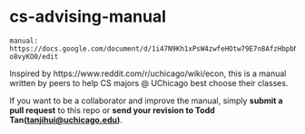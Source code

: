 # cs-advising-manual
```
manual: https://docs.google.com/document/d/1i47N9Kh1xPsW4zwfeHOtw79E7n8AfzHbpbN-o8vyKO0/edit
```
<p>Inspired by https://www.reddit.com/r/uchicago/wiki/econ, this is a manual written by peers to help CS majors @ UChicago best choose their classes.</p>

If you want to be a collaborator and improve the manual, simply **submit a pull request** to this repo or **send your revision to Todd Tan(tanjihui@uchicago.edu)**.


